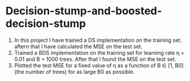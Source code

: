 # Decision-stump-and-boosted-decision-stump
1. In this project I have trained a DS implementation on the training set. aftern that I have calculated the MSE on the test set.
2. Trained a BDS implementation on the training set for learning rate η = 0.01 and B = 1000 trees. After that I found the MSE on the test set. 
3. Plotted the test MSE for a fixed value of η as a function of B ∈ [1, B0] (the number of trees) for as large B0 as possible.
